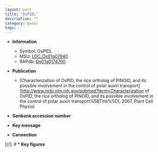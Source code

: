 ```yaml
---
layout: post
title: "OsPIDL"
description: ""
category: genes
tags: 
---
```


* **Information**  
    + Symbol: OsPIDL  
    + MSU: [LOC_Os01g07940](http://rice.uga.edu/cgi-bin/ORF_infopage.cgi?orf=LOC_Os01g07940)  
    + RAPdb: [Os01g0174700](https://rapdb.dna.affrc.go.jp/locus/?name=Os01g0174700)  

* **Publication**  
    + [Characterization of OsPID, the rice ortholog of PINOID, and its possible involvement in the control of polar auxin transport](http://www.ncbi.nlm.nih.gov/pubmed?term=Characterization of OsPID, the rice ortholog of PINOID, and its possible involvement in the control of polar auxin transport%5BTitle%5D), 2007, Plant Cell Physiol.

* **Genbank accession number**  

* **Key message**  

* **Connection**  

[//]: # * **Key figures**  


